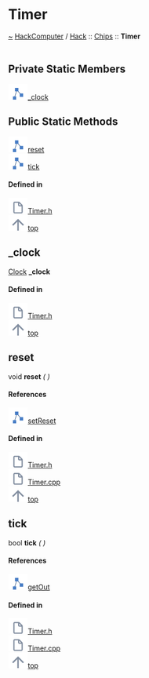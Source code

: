 <a id="timer"></a>
<h1>Timer</h1>
<a id="classhack_1_1chips_1_1timer"></a>
<a href="https://github.com/CharlesCarley/HackComputer#~">~</a>
<a href="index.md#index">HackComputer</a>
<span class="inline-text">/</span>
<a href="namespaceHack.md#hack">Hack</a>
<span class="inline-text">::</span>
<a href="namespaceHack_1_1Chips.md#chips">Chips</a>
<span class="inline-text">::</span>
<span class="bold-text"><b>Timer</b></span>
<br/>
<br/>
<a id="private-static-members"></a>
<h2>Private Static Members</h2>
<span class="icon-list-item"><a href="#_clock" class="icon-list-item"><img src="../images/class.svg" class="icon-list-item"/><span class="icon-list-item">_clock</span>
</a>
</span>
<br/>
<a id="public-static-methods"></a>
<h2>Public Static Methods</h2>
<span class="icon-list-item"><a href="#reset" class="icon-list-item"><img src="../images/class.svg" class="icon-list-item"/><span class="icon-list-item">reset</span>
</a>
</span>
<br/>
<span class="icon-list-item"><a href="#tick" class="icon-list-item"><img src="../images/class.svg" class="icon-list-item"/><span class="icon-list-item">tick</span>
</a>
</span>
<br/>
<a id="defined-in"></a>
<h4>Defined in</h4>
<span class="icon-list-item"><a href="https://github.com/CharlesCarley/HackComputer/blob/master/Source/Chips/Timer.h#L28" class="icon-list-item"><img src="../images/file.svg" class="icon-list-item"/><span class="icon-list-item">Timer.h</span>
</a>
</span>
<br/>
<span class="icon-list-item"><a href="#timer" class="icon-list-item"><img src="../images/jumpToTop.svg" class="icon-list-item"/><span class="icon-list-item">top</span>
</a>
</span>
<a id="_clock"></a>
<h2>_clock</h2>
<a href="classHack_1_1Chips_1_1Clock.md#clock">Clock</a>
<span class="bold-text"><b>_clock</b></span>
<br/>
<a id="defined-in"></a>
<h4>Defined in</h4>
<span class="icon-list-item"><a href="https://github.com/CharlesCarley/HackComputer/blob/master/Source/Chips/Timer.h#L30" class="icon-list-item"><img src="../images/file.svg" class="icon-list-item"/><span class="icon-list-item">Timer.h</span>
</a>
</span>
<br/>
<span class="icon-list-item"><a href="#timer" class="icon-list-item"><img src="../images/jumpToTop.svg" class="icon-list-item"/><span class="icon-list-item">top</span>
</a>
</span>
<br/>
<a id="reset"></a>
<h2>reset</h2>
<span class="inline-text">void</span>
<span class="bold-text"><b>reset</b></span>
<span class="italic-text"><i>(</i></span>
<span class="italic-text"><i>)</i></span>
<a id="references"></a>
<h4>References</h4>
<div class="paragraph">
<span class="paragraph"><img src="../images/class.svg"/><a href="classHack_1_1Chips_1_1Clock.md#setreset">setReset</a>
</span>
</div>
<a id="defined-in"></a>
<h4>Defined in</h4>
<span class="icon-list-item"><a href="https://github.com/CharlesCarley/HackComputer/blob/master/Source/Chips/Timer.h#L34" class="icon-list-item"><img src="../images/file.svg" class="icon-list-item"/><span class="icon-list-item">Timer.h</span>
</a>
</span>
<br/>
<span class="icon-list-item"><a href="https://github.com/CharlesCarley/HackComputer/blob/master/Source/Chips/Timer.cpp#L34" class="icon-list-item"><img src="../images/file.svg" class="icon-list-item"/><span class="icon-list-item">Timer.cpp</span>
</a>
</span>
<br/>
<span class="icon-list-item"><a href="#timer" class="icon-list-item"><img src="../images/jumpToTop.svg" class="icon-list-item"/><span class="icon-list-item">top</span>
</a>
</span>
<br/>
<a id="tick"></a>
<h2>tick</h2>
<span class="inline-text">bool</span>
<span class="bold-text"><b>tick</b></span>
<span class="italic-text"><i>(</i></span>
<span class="italic-text"><i>)</i></span>
<a id="references"></a>
<h4>References</h4>
<div class="paragraph">
<span class="paragraph"><img src="../images/class.svg"/><a href="classHack_1_1Chips_1_1Clock.md#getout">getOut</a>
</span>
</div>
<a id="defined-in"></a>
<h4>Defined in</h4>
<span class="icon-list-item"><a href="https://github.com/CharlesCarley/HackComputer/blob/master/Source/Chips/Timer.h#L33" class="icon-list-item"><img src="../images/file.svg" class="icon-list-item"/><span class="icon-list-item">Timer.h</span>
</a>
</span>
<br/>
<span class="icon-list-item"><a href="https://github.com/CharlesCarley/HackComputer/blob/master/Source/Chips/Timer.cpp#L29" class="icon-list-item"><img src="../images/file.svg" class="icon-list-item"/><span class="icon-list-item">Timer.cpp</span>
</a>
</span>
<br/>
<span class="icon-list-item"><a href="#timer" class="icon-list-item"><img src="../images/jumpToTop.svg" class="icon-list-item"/><span class="icon-list-item">top</span>
</a>
</span>
<br/>
</div>
</div>
</body>
</html>
